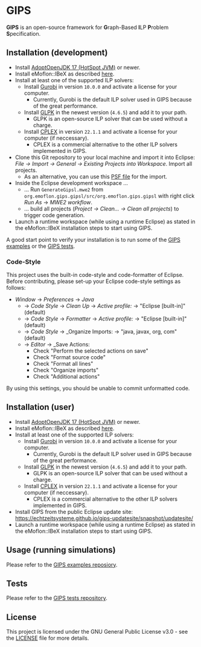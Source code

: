 # GIPS

**GIPS** is an open-source framework for **G**raph-Based **I**LP **P**roblem **S**pecification.


## Installation (development)

* Install [AdoptOpenJDK 17 (HotSpot JVM)](https://adoptopenjdk.net/releases.html?variant=openjdk17&jvmVariant=hotspot) or newer.
* Install eMoflon::IBeX as described [here](https://github.com/eMoflon/emoflon-ibex#how-to-develop).
* Install at least one of the supported ILP solvers:
    * Install [Gurobi](https://www.gurobi.com/) in version `10.0.0` and activate a license for your computer.
        * Currently, Gurobi is the default ILP solver used in GIPS because of the great performance.
    * Install [GLPK](https://www.gnu.org/software/glpk/) in the newest version (`4.6.5`) and add it to your path.
        * GLPK is an open-source ILP solver that can be used without a charge.
    * Install [CPLEX](https://www.ibm.com/analytics/cplex-optimizer) in version `22.1.1` and activate a license for your computer (if neccessary).
        * CPLEX is a commercial alternative to the other ILP solvers implemented in GIPS.
* Clone this Git repository to your local machine and import it into Eclipse: *File -> Import -> General -> Existing Projects into Workspace*. Import all projects.
    * As an alternative, you can use this [PSF file](https://raw.githubusercontent.com/Echtzeitsysteme/gips/master/devProjectSet.psf) for the import.
* Inside the Eclipse development workspace ...
    * ... Run `GenerateGipsl.mwe2` from `org.emoflon.gips.gipsl/src/org.emoflon.gips.gipsl` with right click _Run As_ -> _MWE2 workflow_.
    * ... build all projects (*Project -> Clean... -> Clean all projects*) to trigger code generation.
* Launch a runtime workspace (while using a runtime Eclipse) as stated in the eMoflon::IBeX installation steps to start using GIPS.

A good start point to verify your installation is to run some of the [GIPS examples](https://github.com/Echtzeitsysteme/gips-examples) or the [GIPS tests](https://github.com/Echtzeitsysteme/gips-tests).

### Code-Style

This project uses the built-in code-style and code-formatter of Eclipse.
Before contributing, please set-up your Eclipse code-style settings as follows:

* _Window_ -> _Preferences_ -> _Java_ 
    * -> _Code Style_ -> _Clean Up_ -> _Active profile:_ -> "Eclipse [built-in]" (default)
    * -> _Code Style_ -> _Formatter_ -> _Active profile:_ -> "Eclipse [built-in]" (default)
    * -> _Code Style_ -> _Organize Imports: -> "java, javax, org, com" (default)
    * -> _Editor_ -> _Save Actions:
        * Check "Perform the selected actions on save"
        * Check "Format source code"
        * Check "Format all lines"
        * Check "Organize imports"
        * Check "Additional actions"

By using this settings, you should be unable to commit unformatted code.


## Installation (user)

* Install [AdoptOpenJDK 17 (HotSpot JVM)](https://adoptopenjdk.net/releases.html?variant=openjdk17&jvmVariant=hotspot) or newer.
* Install eMoflon::IBeX as described [here](https://github.com/eMoflon/emoflon-ibex#how-to-develop).
* Install at least one of the supported ILP solvers:
    * Install [Gurobi](https://www.gurobi.com/) in version `10.0.0` and activate a license for your computer.
        * Currently, Gurobi is the default ILP solver used in GIPS because of the great performance.
    * Install [GLPK](https://www.gnu.org/software/glpk/) in the newest version (`4.6.5`) and add it to your path.
        * GLPK is an open-source ILP solver that can be used without a charge.
    * Install [CPLEX](https://www.ibm.com/analytics/cplex-optimizer) in version `22.1.1` and activate a license for your computer (if neccessary).
        * CPLEX is a commercial alternative to the other ILP solvers implemented in GIPS.
* Install GIPS from the public Eclipse update site: https://echtzeitsysteme.github.io/gips-updatesite/snapshot/updatesite/
* Launch a runtime workspace (while using a runtime Eclipse) as stated in the eMoflon::IBeX installation steps to start using GIPS.


## Usage (running simulations)

Please refer to the [GIPS examples reposiory](https://github.com/Echtzeitsysteme/gips-examples).


## Tests

Please refer to the [GIPS tests repository](https://github.com/Echtzeitsysteme/gips-tests).


## License

This project is licensed under the GNU General Public License v3.0 - see the [LICENSE](LICENSE) file for more details.
